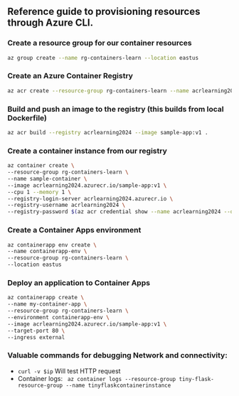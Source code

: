 
## Reference guide to provisioning resources through Azure CLI.


### Create a resource group for our container resources
```bash
az group create --name rg-containers-learn --location eastus
```

### Create an Azure Container Registry
```bash
az acr create --resource-group rg-containers-learn --name acrlearning2024 --sku Basic
```

###  Build and push an image to the registry (this builds from local Dockerfile)
```bash
az acr build --registry acrlearning2024 --image sample-app:v1 .
```

### Create a container instance from our registry
```bash
az container create \
--resource-group rg-containers-learn \
--name sample-container \
--image acrlearning2024.azurecr.io/sample-app:v1 \
--cpu 1 --memory 1 \
--registry-login-server acrlearning2024.azurecr.io \
--registry-username acrlearning2024 \
--registry-password $(az acr credential show --name acrlearning2024 --query "passwords[0].value" -o tsv)
```
### Create a Container Apps environment
```bash
az containerapp env create \
--name containerapp-env \
--resource-group rg-containers-learn \
--location eastus
```

### Deploy an application to Container Apps
```bash
az containerapp create \
--name my-container-app \
--resource-group rg-containers-learn \
--environment containerapp-env \
--image acrlearning2024.azurecr.io/sample-app:v1 \
--target-port 80 \
--ingress external
```


### Valuable commands for debugging Network and connectivity: 
- `curl -v $ip` Will test HTTP request 
- Container logs: ` az container logs --resource-group tiny-flask-resource-group --name tinyflaskcontainerinstance`